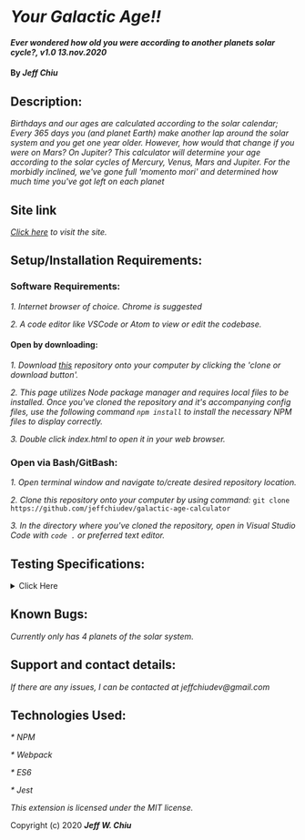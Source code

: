 # _Your Galactic Age!!_

#### _Ever wondered how old you were according to another planets solar cycle?, v1.0 13.nov.2020_

#### By _**Jeff Chiu**_

## Description:

_Birthdays and our ages are calculated according to the solar calendar; Every 365 days you (and planet Earth) make another lap around the solar system and you get one year older.  However, how would that change if you were on Mars? On Jupiter? This calculator will determine your age according to the solar cycles of Mercury, Venus, Mars and Jupiter.  For the morbidly inclined, we've gone full 'momento mori' and determined how much time you've got left on each planet_

## Site link

_[Click here](https://jeffchiudev.github.io/galactic-age-calculator/) to visit the site._


## Setup/Installation Requirements:

### Software Requirements:

_1. Internet browser of choice. Chrome is suggested_

_2. A code editor like VSCode or Atom to view or edit the codebase._

#### Open by downloading:

_1. Download [this](https://github.com/jeffchiudev/galactic-age-calculator) repository onto your computer by clicking the 'clone or download button'._

_2. This page utilizes Node package manager and requires local files to be installed. Once you've cloned the repository and it's accompanying config files, use the following command `npm install` to install the necessary NPM files to display correctly._

_3. Double click index.html to open it in your web browser._

### Open via Bash/GitBash:

_1. Open terminal window and navigate to/create desired repository location._

_2. Clone this repository onto your computer by using command:_
`git clone https://github.com/jeffchiudev/galactic-age-calculator`

_3. In the directory where you've cloned the repository, open in Visual Studio Code with `code .` or preferred text editor._

## Testing Specifications:

<details><summary>Click Here</summary>
<p>

| Description | Input | Ouput |
| :---------- | :---- | :---- |
| UserAge ||||
| Should correctly intake a user and a users age | user1 = new UserAge(Jeff, 38) | user1 = {Jeff, 38} | 
| UserAge.prototype.mercuryAge |||
| Should correctly calculate user age into Mercury years (age/.24) | userAge = 38 | user1.mercuryAge = 158 |
| UserAge.prototype.venusAge |||
| Should correctly calculate user age into Venus years (age/.62) | userAge = 38 | user1.venusAge = 61 |
| UserAge.prototype.marsAge |||
| Should correctly calculate user age into Mars years (age/1.88) | userAge = 38 | user1.marsAge = 20 |
| UserAge.prototype.jupiterAge |||
| Should correctly calculate user age into Jupiter years (age/11.86) | userAge = 38 | user1.jupiterAge = 3 |
| UserAge.prototype.lifeLeft |||
| Should correctly log the users life expectancy according to user entering the avg life expectancy for their region on earth | userAge = 38; canadaExpectancy = 82.25 | userLifeExpectancy = 44.25 |
| Should correctly calculate years OVER average exectancy if the user age is > than the average life exectancy of their region (on earth) | userAge = 90; canadaExpectancy = 82.25 | yearsOver = 7.75 |
| UserAge.prototype.mercuryLifeLeft |||
| Should correctly log users Mercury life expectancy | userAge.38; canadaExpectancy = 82.25 | mercuryLifeLeft = 185 |
| Should correctly calculate if user is older than life expectancy on Mercury | userAge.90; canadaExpectancy = 82.25 | yearsOver = 32 |
| UserAge.prototype.venusLifeLeft |||
| Should correctly log users Venus life expectancy | userAge.38; canadaExpectancy = 82.25 | VenusLifeLeft = 72 |
| Should correctly calculate if user is older than life expectancy on Venus | userAge.90; canadaExpectancy = 82.25 | yearsOver = 13 |
| userAge.prototype.marsLifeLeft |||
| Should correctly log users Mars life expectancy | userAge.38; canadaExpectancy = 82.25 | marsLifeLeft = 24 |
| Should correctly calculate if user is older than life expectancy on Mars | userAge.90; canadaExpectancy = 82.25 | yearsOver = 4 |
| userAge.prototype.JupiterLifeLeft |||
| Should correctly log users Jupiter life expectancy | userAge.38; canadaExpectancy = 82.25 | jupiterLifeLeft = 4 |
| Should correctly calculate if user is older than life expectancy on Jupiter | userAge.90; canadaExpectancy = 82.25 | yearsOver = 1 |

</p>
</details>

## Known Bugs:

_Currently only has 4 planets of the solar system._

## Support and contact details:

_If there are any issues, I can be contacted at jeffchiudev@gmail.com_


## Technologies Used:

_* NPM_

_* Webpack_

_* ES6_

_* Jest_

_This extension is licensed under the MIT license._

Copyright (c) 2020 **_Jeff W. Chiu_** 